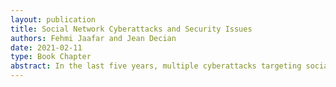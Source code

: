 ```yaml
---
layout: publication
title: Social Network Cyberattacks and Security Issues
authors: Fehmi Jaafar and Jean Decian
date: 2021-02-11
type: Book Chapter
abstract: In the last five years, multiple cyberattacks targeting social networks were reported. Moreover, medias and security experts disseminated a set of serious security issues in social networks. In fact, the amount of personal information and sensitive data that may se managed by social networks make them an ideal target for hackers and hacking organizations. In this chapter, we will review the main social network cyberattacks and security issues reported since 2016. Our goal is to present a deep and accurate analysis of scenarios and results of these cyberattacks and security issues in order to determine a set of lessons learned and recommendations to enhance the security posture of the social networks.
---
```

